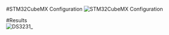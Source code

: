 #STM32CubeMX Configuration
![STM32CubeMX Configuration](https://user-images.githubusercontent.com/76009919/233904940-57092029-a1a4-4802-8345-9f140c11cfee.png)

#Results <br>
![DS3231_](https://user-images.githubusercontent.com/76009919/233905010-19429513-a161-4cea-b176-4ff429881c07.png)
